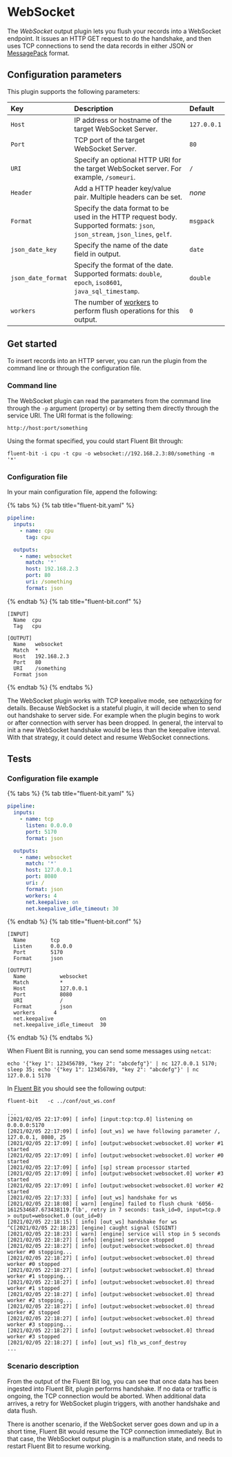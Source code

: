 # WebSocket

The _WebSocket_ output plugin lets you flush your records into a WebSocket endpoint. It issues an HTTP GET request to do the handshake, and then uses TCP connections to send the data records in either JSON or [MessagePack](http://msgpack.org) format.

## Configuration parameters

This plugin supports the following parameters:

| Key | Description | Default |
|:--- |:------------|:----------|
| `Host` | IP address or hostname of the target WebSocket Server. | `127.0.0.1` |
| `Port` | TCP port of the target WebSocket Server. | `80` |
| `URI` | Specify an optional HTTP URI for the target WebSocket server. For example, `/someuri`. | `/` |
| `Header` | Add a HTTP header key/value pair. Multiple headers can be set.  | _none_ |
| `Format` | Specify the data format to be used in the HTTP request body. Supported formats: `json`, `json_stream`, `json_lines`, `gelf`. | `msgpack` |
| `json_date_key` | Specify the name of the date field in output. | `date` |
| `json_date_format` | Specify the format of the date. Supported formats: `double`, `epoch`, `iso8601`, `java_sql_timestamp`. | `double` |
| `workers` | The number of [workers](../../administration/multithreading.md#outputs) to perform flush operations for this output. | `0` |

## Get started

To insert records into an HTTP server, you can run the plugin from the command line or through the configuration file.

### Command line

The WebSocket plugin can read the parameters from the command line through the `-p` argument (property) or by setting them directly through the service URI. The URI format is the following:

```text
http://host:port/something
```

Using the format specified, you could start Fluent Bit through:

```shell
fluent-bit -i cpu -t cpu -o websocket://192.168.2.3:80/something -m '*'
```

### Configuration file

In your main configuration file, append the following:

{% tabs %}
{% tab title="fluent-bit.yaml" %}

```yaml
pipeline:
  inputs:
    - name: cpu
      tag: cpu

  outputs:
    - name: websocket
      match: '*'
      host: 192.168.2.3
      port: 80
      uri: /something
      format: json
```

{% endtab %}
{% tab title="fluent-bit.conf" %}

```text
[INPUT]
  Name  cpu
  Tag   cpu

[OUTPUT]
  Name   websocket
  Match  *
  Host   192.168.2.3
  Port   80
  URI    /something
  Format json
```

{% endtab %}
{% endtabs %}

The WebSocket plugin works with TCP keepalive mode, see [networking](https://docs.fluentbit.io/manual/v/master/administration/networking#configuration-options) for details. Because WebSocket is a stateful plugin, it will decide when to send out handshake to server side. For example when the plugin begins to work or after connection with server has been dropped. In general, the interval to init a new WebSocket handshake would be less than the keepalive interval. With that strategy, it could detect and resume WebSocket connections.

## Tests

### Configuration file example

{% tabs %}
{% tab title="fluent-bit.yaml" %}

```yaml
pipeline:
  inputs:
    - name: tcp
      listen: 0.0.0.0
      port: 5170
      format: json

  outputs:
    - name: websocket
      match: '*'
      host: 127.0.0.1
      port: 8080
      uri: /
      format: json
      workers: 4
      net.keepalive: on
      net.keepalive_idle_timeout: 30
```

{% endtab %}
{% tab title="fluent-bit.conf" %}

```text
[INPUT]
  Name        tcp
  Listen      0.0.0.0
  Port        5170
  Format      json

[OUTPUT]
  Name           websocket
  Match          *
  Host           127.0.0.1
  Port           8080
  URI            /
  Format         json
  workers	   4
  net.keepalive               on
  net.keepalive_idle_timeout  30
```

{% endtab %}
{% endtabs %}

When Fluent Bit is running, you can send some messages using `netcat`:

```shell
echo '{"key 1": 123456789, "key 2": "abcdefg"}' | nc 127.0.0.1 5170; sleep 35; echo '{"key 1": 123456789, "key 2": "abcdefg"}' | nc 127.0.0.1 5170
```

In [Fluent Bit](http://fluentbit.io) you should see the following output:

```shell
fluent-bit   -c ../conf/out_ws.conf

...
[2021/02/05 22:17:09] [ info] [input:tcp:tcp.0] listening on 0.0.0.0:5170
[2021/02/05 22:17:09] [ info] [out_ws] we have following parameter /, 127.0.0.1, 8080, 25
[2021/02/05 22:17:09] [ info] [output:websocket:websocket.0] worker #1 started
[2021/02/05 22:17:09] [ info] [output:websocket:websocket.0] worker #0 started
[2021/02/05 22:17:09] [ info] [sp] stream processor started
[2021/02/05 22:17:09] [ info] [output:websocket:websocket.0] worker #3 started
[2021/02/05 22:17:09] [ info] [output:websocket:websocket.0] worker #2 started
[2021/02/05 22:17:33] [ info] [out_ws] handshake for ws
[2021/02/05 22:18:08] [ warn] [engine] failed to flush chunk '6056-1612534687.673438119.flb', retry in 7 seconds: task_id=0, input=tcp.0 > output=websocket.0 (out_id=0)
[2021/02/05 22:18:15] [ info] [out_ws] handshake for ws
^C[2021/02/05 22:18:23] [engine] caught signal (SIGINT)
[2021/02/05 22:18:23] [ warn] [engine] service will stop in 5 seconds
[2021/02/05 22:18:27] [ info] [engine] service stopped
[2021/02/05 22:18:27] [ info] [output:websocket:websocket.0] thread worker #0 stopping...
[2021/02/05 22:18:27] [ info] [output:websocket:websocket.0] thread worker #0 stopped
[2021/02/05 22:18:27] [ info] [output:websocket:websocket.0] thread worker #1 stopping...
[2021/02/05 22:18:27] [ info] [output:websocket:websocket.0] thread worker #1 stopped
[2021/02/05 22:18:27] [ info] [output:websocket:websocket.0] thread worker #2 stopping...
[2021/02/05 22:18:27] [ info] [output:websocket:websocket.0] thread worker #2 stopped
[2021/02/05 22:18:27] [ info] [output:websocket:websocket.0] thread worker #3 stopping...
[2021/02/05 22:18:27] [ info] [output:websocket:websocket.0] thread worker #3 stopped
[2021/02/05 22:18:27] [ info] [out_ws] flb_ws_conf_destroy
...
```

### Scenario description

From the output of the Fluent Bit log, you can see that once data has been ingested into Fluent Bit, plugin performs  handshake. If no data or traffic is ongoing, the TCP connection would be aborted. When additional data arrives, a retry for WebSocket plugin triggers, with another handshake and data flush.

There is another scenario, if the WebSocket server goes down and up in a short time, Fluent Bit would resume the TCP connection immediately. But in that case, the WebSocket output plugin is a malfunction state, and needs to restart Fluent Bit to resume working.
